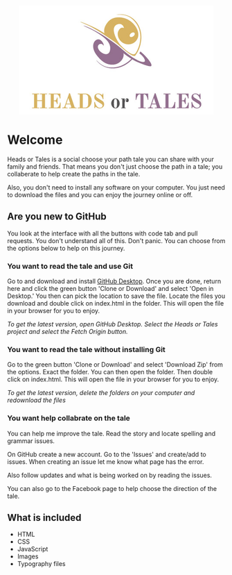 <div align='center'><img src='assets/basic/logoText.jpg' alt='HEADS or TALES' /></div>

# Welcome
Heads or Tales is a social choose your path tale you can share with your family and friends. That means you don't just choose the path in a tale; you collaberate to help create the paths in the tale.

Also, you don't need to install any software on your computer. You just need to download the files and you can enjoy the journey online or off.

## Are you new to GitHub
You look at the interface with all the buttons with code tab and pull requests. You don't understand all of this. Don't panic. You can choose from the options below to help on this journey.

### You want to read the tale and use Git
Go to and download and install [GitHub Desktop](https://desktop.github.com/). Once you are done, return here and click the green button 'Clone or Download' and select 'Open in Desktop.' You then can pick the location to save the file. Locate the files you download and double click on index.html in the folder. This will open the file in your browser for you to enjoy.

*To get the latest version, open GitHub Desktop. Select the Heads or Tales project and select the Fetch Origin button.*

### You want to read the tale without installing Git
Go to the green button 'Clone or Download' and select 'Download Zip' from the options. Exact the folder. You can then open the folder. Then double click on index.html. This will open the file in your browser for you to enjoy.

*To get the latest version, delete the folders on your computer and redownload the files*

### You want help collabrate on the tale
You can help me improve the tale. Read the story and locate spelling and grammar issues. 

On GitHub create a new account. Go to the 'Issues' and create/add to issues. When creating an issue let me know what page has the error.

Also follow updates and what is being worked on by reading the issues.

You can also go to the Facebook page to help choose the direction of the tale.

## What is included
* HTML
* CSS
* JavaScript
* Images
* Typography files
